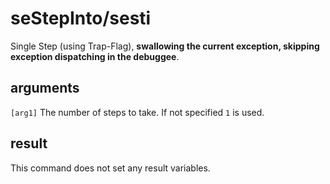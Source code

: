 # seStepInto/sesti

Single Step (using Trap-Flag), **swallowing the current exception, skipping exception dispatching in the debuggee**.

## arguments

`[arg1]` The number of steps to take. If not specified `1` is used.

## result

This command does not set any result variables.
